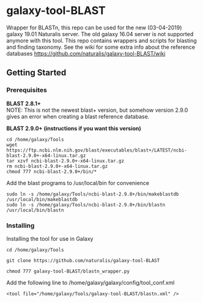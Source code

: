 # galaxy-tool-BLAST
Wrapper for BLASTn, this repo can be used for the new (03-04-2019) galaxy 19.01 Naturalis server. The old galaxy 16.04 server is not supported anymore with this tool. This repo contains wrappers and scripts for blasting and finding taxonomy. See the wiki for some extra info about the reference databases https://github.com/naturalis/galaxy-tool-BLAST/wiki

## Getting Started
### Prerequisites
**BLAST 2.8.1+**<br />
NOTE: This is not the newest blast+ version, but somehow version 2.9.0 gives an error when creating a blast reference database.

**BLAST 2.9.0+ (instructions if you want this version)**<br />
```
cd /home/galaxy/Tools
wget https://ftp.ncbi.nlm.nih.gov/blast/executables/blast+/LATEST/ncbi-blast-2.9.0+-x64-linux.tar.gz
tar xzvf ncbi-blast-2.9.0+-x64-linux.tar.gz
rm ncbi-blast-2.9.0+-x64-linux.tar.gz
chmod 777 ncbi-blast-2.9.0+/bin/*
```
Add the blast programs to /usr/local/bin for convenience
```
sudo ln -s /home/galaxy/Tools/ncbi-blast-2.9.0+/bin/makeblastdb /usr/local/bin/makeblastdb
sudo ln -s /home/galaxy/Tools/ncbi-blast-2.9.0+/bin/blastn /usr/local/bin/blastn
```
### Installing
Installing the tool for use in Galaxy
```
cd /home/galaxy/Tools
```
```
git clone https://github.com/naturalis/galaxy-tool-BLAST
```
```
chmod 777 galaxy-tool-BLAST/blastn_wrapper.py
```
Add the following line to /home/galaxy/galaxy/config/tool_conf.xml
```
<tool file="/home/galaxy/Tools/galaxy-tool-BLAST/blastn.xml" />
```
